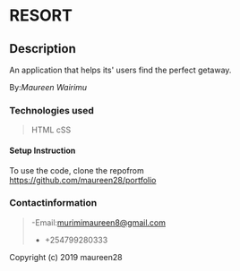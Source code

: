 # RESORT

## Description
An application that helps its' users find the perfect getaway.

By:*Maureen Wairimu*

### Technologies used
>HTML
>cSS

#### Setup Instruction
To use the code, clone the repofrom https://github.com/maureen28/portfolio


### Contactinformation
> -Email:murimimaureen8@gmail.com
> - +254799280333

Copyright (c) 2019 maureen28